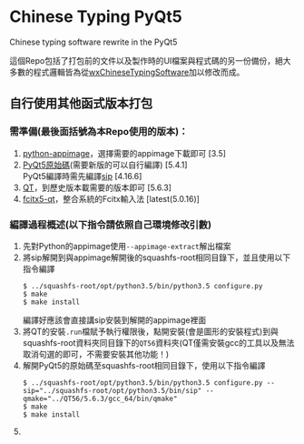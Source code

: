 # Chinese Typing PyQt5
Chinese typing software rewrite in the PyQt5

這個Repo包括了打包前的文件以及製作時的UI檔案與程式碼的另一份備份，絕大多數的程式邏輯皆為從[wxChineseTypingSoftware](https://github.com/Bob-YsPan/wxChineseTypingSoftware)加以修改而成。

## 自行使用其他函式版本打包

### 需準備(最後面括號為本Repo使用的版本)：

1.  [python-appimage](https://github.com/niess/python-appimage)，選擇需要的appimage下載即可 [3.5]
2.  [PyQt5原始碼](https://sourceforge.net/projects/pyqt/files/PyQt5/)(需要新版的可以自行編譯) [5.4.1]  
    PyQt5編譯時需先編譯[sip](https://sourceforge.net/projects/pyqt/files/sip/) [4.16.6]
3.  [QT](https://download.qt.io/archive/qt/)，到歷史版本載需要的版本即可 [5.6.3]
4.  [fcitx5-qt](https://github.com/fcitx/fcitx5-qt)，整合系統的Fcitx輸入法 [latest(5.0.16)]

### 編譯過程概述(以下指令請依照自己環境修改引數)

1.  先對Python的appimage使用`--appimage-extract`解出檔案
2.  將sip解開到與appimage解開後的squashfs-root相同目錄下，並且使用以下指令編譯  
    ```
    $ ../squashfs-root/opt/python3.5/bin/python3.5 configure.py
    $ make
    $ make install
    ```
    編譯好應該會直接講sip安裝到解開的appimage裡面
3.  將QT的安裝`.run`檔賦予執行權限後，點開安裝(會是圖形的安裝程式)到與squashfs-root資料夾同目錄下的`QT56`資料夾(QT僅需安裝gcc的工具以及無法取消句選的即可，不需要安裝其他功能！)
4.  解開PyQt5的原始碼至squashfs-root相同目錄下，使用以下指令編譯  
    ```
    $ ../squashfs-root/opt/python3.5/bin/python3.5 configure.py --sip="../squashfs-root/opt/python3.5/bin/sip" --qmake="../QT56/5.6.3/gcc_64/bin/qmake"
    $ make
    $ make install
    ```
5.  
